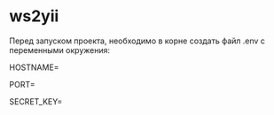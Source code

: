 # ws2yii
Перед запуском проекта, необходимо в корне создать файл .env с переменными окружения:

HOSTNAME=

PORT=

SECRET_KEY=
